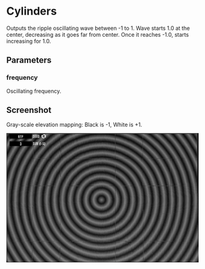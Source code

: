 # Cylinders

Outputs the ripple oscillating wave between -1 to 1. Wave starts 1.0 at the center, decreasing as it goes far from center. Once it reaches -1.0, starts increasing for 1.0.

## Parameters

### frequency

Oscillating frequency.

## Screenshot

Gray-scale elevation mapping: Black is -1, White is +1.

![](/assets/Cylinders.png)

